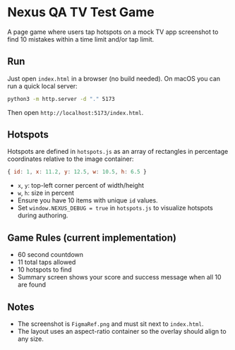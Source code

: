 # Nexus QA TV Test Game

A page game where users tap hotspots on a mock TV app screenshot to find 10 mistakes within a time limit and/or tap limit.

## Run
Just open `index.html` in a browser (no build needed). On macOS you can run a quick local server:

```bash
python3 -m http.server -d "." 5173
```

Then open `http://localhost:5173/index.html`.

## Hotspots
Hotspots are defined in `hotspots.js` as an array of rectangles in percentage coordinates relative to the image container:

```js
{ id: 1, x: 11.2, y: 12.5, w: 10.5, h: 6.5 }
```

- `x`, `y`: top-left corner percent of width/height
- `w`, `h`: size in percent
- Ensure you have 10 items with unique `id` values.
- Set `window.NEXUS_DEBUG = true` in `hotspots.js` to visualize hotspots during authoring.

## Game Rules (current implementation)
- 60 second countdown
- 11 total taps allowed
- 10 hotspots to find
- Summary screen shows your score and success message when all 10 are found

## Notes
- The screenshot is `FigmaRef.png` and must sit next to `index.html`.
- The layout uses an aspect-ratio container so the overlay should align to any size.
